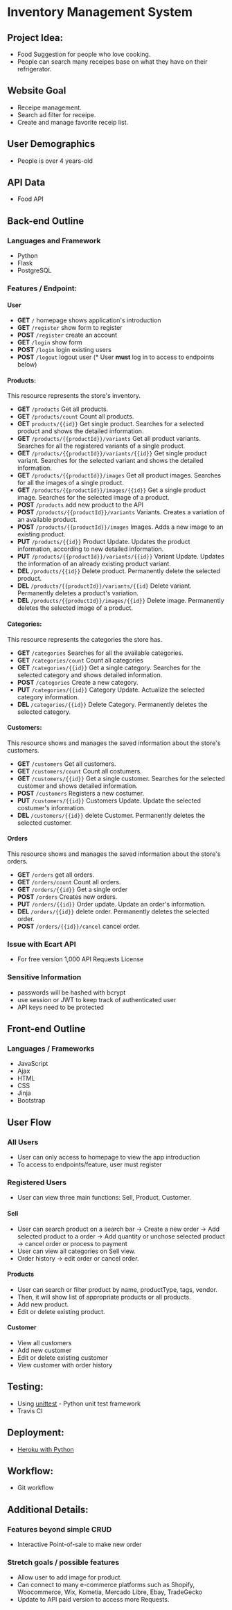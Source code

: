 # Inventory Management System

## Project Idea:
- Food Suggestion for people who love cooking.
- People can search many receipes base on what they have on their refrigerator.

## Website Goal
- Receipe management.
- Search ad filter for receipe.
- Create and manage favorite receip list.

## User Demographics
- People is over 4 years-old

## API Data
- Food API

## Back-end Outline

### Languages and Framework
- Python
- Flask
- PostgreSQL

### Features / Endpoint:

#### User
- **GET** `/` homepage shows application's introduction
- **GET** `/register` show form to register 
- **POST** `/register` create an account
- **GET** `/login` show form 
- **POST** `/login` login existing users
- **POST** `/logout` logout user
(* User **must** log in to access to endpoints below)

#### Products: 
This resource represents the store's inventory.
- **GET** `/products` Get all products.
- **GET** `/products/count` Count all products.
- **GET** `products/{{id}}` Get single product. Searches for a selected product and shows the detailed information.
- **GET** `/products/{{productId}}/variants` Get all product variants. Searches for all the registered variants of a single product.
- **GET** `/products/{{productId}}/variants/{{id}}` Get single product variant. Searches for the selected variant and shows the detailed information.
- **GET** `/products/{{productId}}/images` Get all product images. Searches for all the images of a single product.
- **GET** `/products/{{productId}}/images/{{id}}` Get a single product image. Searches for the selected image of a product.
- **POST** `/products` add new product to the API
- **POST** `/products/{{productId}}/variants` Variants. Creates a variation of an available product.
- **POST** `/products/{{productId}}/images` Images. Adds a new image to an existing product.
- **PUT** `/products/{{id}}` Product Update. Updates the product information, according to new detailed information.
- **PUT** `/products/{{productId}}/variants/{{id}}` Variant Update. Updates the information of an already existing product variant.
- **DEL** `/products/{{id}}` Delete product. Permanently delete the selected product.
- **DEL** `/products/{{productId}}/variants/{{id}` Delete variant. Permanently deletes a product's variation.
- **DEL** `/products/{{productId}}/images/{{id}}` Delete image. Permanently deletes the selected image of a product.

#### Categories:
This resource represents the categories the store has.
- **GET** `/categories` Searches for all the available categories.
- **GET** `/categories/count` Count all categories
- **GET** `/categories/{{id}}` Get a single category. Searches for the selected category and shows detailed information.
- **POST** `/categories` Create a new category.
- **PUT** `/categories/{{id}}` Category Update. Actualize the selected category information.
- **DEL** `/categories/{{id}}` Delete Category. Permanently deletes the selected category.

#### Customers:
This resource shows and manages the saved information about the store's customers.
- **GET** `/customers` Get all customers.
- **GET** `/customers/count` Count all costumers.
- **GET** `/customers/{{id}}` Get a single customer. Searches for the selected customer and shows detailed information.
- **POST** `/customers` Registers a new costumer.
- **PUT** `/customers/{{id}}` Customers Update. Update the selected costumer's information.
- **DEL** `/customers/{{id}}` delete Customer. Permanently deletes the selected customer.

#### Orders
This resource shows and manages the saved information about the store's orders.
- **GET** `/orders` get all orders.
- **GET** `/orders/count` Count all orders.
- **GET** `/orders/{{id}}` Get a single order
- **POST** `/orders` Creates new orders.
- **PUT** `/orders/{{id}}` Order update. Update an order's information.
- **DEL** `/orders/{{id}}` delete order. Permanently deletes the selected order.
- **POST** `/orders/{{id}}/cancel` cancel order. 

### Issue with Ecart API
- For free version 1,000 API Requests License

### Sensitive Information
- passwords will be hashed with bcrypt
- use session or JWT to keep track of authenticated user
- API keys need to be protected

## Front-end Outline

### Languages / Frameworks
- JavaScript
- Ajax
- HTML
- CSS
- Jinja
- Bootstrap

## User Flow

### All Users
- User can only access to homepage to view the app introduction
- To access to endpoints/feature, user must register

### Registered Users
- User can view three main functions: Sell, Product, Customer.

#### Sell
- User can search product on a search bar -> Create a new order -> Add selected product to a order -> Add quantity or unchose selected product -> cancel order or process to payment
- User can view all categories on Sell view.
- Order history -> edit order or cancel order.

#### Products
- User can search or filter product by name, productType, tags, vendor.
- Then, it will show list of  appropriate products or all products.
- Add new product.
- Edit or delete existing product.

#### Customer
- View all customers
- Add new customer
- Edit or delete existing customer
- View customer with order history

## Testing:
- Using [unittest](https://docs.python.org/3/library/unittest.html) - Python unit test framework
- Travis CI 

## Deployment:
- [Heroku with Python](https://devcenter.heroku.com/articles/getting-started-with-python)

## Workflow:
- Git workflow

## Additional Details:

### Features beyond simple CRUD
- Interactive Point-of-sale to make new order

### Stretch goals / possible features
- Allow user to add image for product.
- Can connect to many e-commerce platforms such as Shopify, Woocommerce, Wix, Kometia, Mercado Libre, Ebay, TradeGecko
- Update to API paid version to access more Requests.
